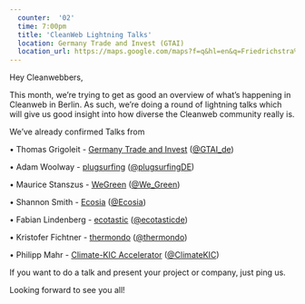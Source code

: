```yaml
---
  counter:  '02'
  time: 7:00pm
  title: 'CleanWeb Lightning Talks'
  location: Germany Trade and Invest (GTAI)
  location_url: https://maps.google.com/maps?f=q&hl=en&q=Friedrichstra%C3%9Fe+60%2C+Berlin%2C+de
---
```


Hey Cleanwebbers,

This month, we’re trying to get as good an overview of what’s happening in Cleanweb in Berlin. As such, we’re doing a round of lightning talks which will give us good insight into how diverse the Cleanweb community really is.

We’ve already confirmed Talks from

• Thomas Grigoleit - [Germany Trade and Invest](http://www.gtai.de/GTAI/Navigation/EN/invest.html) ([@GTAI_de](https://twitter.com/@GTAI_de))

• Adam Woolway -  [plugsurfing](http://www.plugsurfing.com/) ([@plugsurfingDE](https://twitter.com/@plugsurfingDE))

• Maurice Stanszus - [WeGreen](http://www.wegreen.de/) ([@We_Green](https://twitter.com/@We_Green))

• Shannon Smith - [Ecosia](http://www.ecosia.org/) ([@Ecosia](https://twitter.com/@Ecosia))

• Fabian Lindenberg - [ecotastic](http://www.ecotastic.de/) ([@ecotasticde](http://www.twitter.com/ecotasticde))

• Kristofer Fichtner - [thermondo](http://www.thermondo.de/) ([@thermondo](https://twitter.com/@thermondo))

• Philipp Mahr - [Climate-KIC Accelerator](http://www.climate-kic.org/for-entrepreneurs/accelerator/) ([@ClimateKIC](https://www.twitter.com/@ClimateKIC))

If you want to do a talk and present your project or company, just ping us.

Looking forward to see you all!
